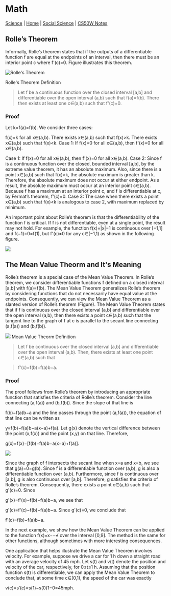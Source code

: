 # Math

[Science](./file.md) | [Home](./README.md) | [Social Science](./file3.md) | [CS50W Notes](./cs50w.md)

## Rolle’s Theorem

Informally, Rolle’s theorem states that if the outputs of a differentiable function f are equal at the endpoints of an interval, then there must be an interior point c where f'(c)=0. Figure illustrates this theorem.

![Rolle's Theorem](https://cnx.org/resources/9f7150213d442c25a178dfa4522641987a7eefcc/CNX_Calc_Figure_04_04_009.jpg)

Rolle's Theorem Definition
>Let f be a continuous function over the closed interval [a,b] and differentiable over the open interval (a,b) such that f(a)=f(b). There then exists at least one c∈(a,b) such that f'(c)=0.

### Proof

Let k=f(a)=f(b). We consider three cases:

f(x)=k for all x∈(a,b).
There exists x∈(a,b) such that f(x)>k.
There exists x∈(a,b) such that f(x)<k.
Case 1: If f(x)=0 for all x∈(a,b), then f'(x)=0 for all x∈(a,b).

Case 1: If f(x)=0 for all x∈(a,b), then f'(x)=0 for all x∈(a,b).
Case 2: Since f is a continuous function over the closed, bounded interval [a,b], by the extreme value theorem, it has an absolute maximum. Also, since there is a point x∈(a,b) such that f(x)>k, the absolute maximum is greater than k. Therefore, the absolute maximum does not occur at either endpoint. As a result, the absolute maximum must occur at an interior point c∈(a,b). Because f has a maximum at an interior point c, and f is differentiable at c, by Fermat’s theorem, f'(c)=0.
Case 3: The case when there exists a point x∈(a,b) such that f(x)<k is analogous to case 2, with maximum replaced by minimum.

An important point about Rolle’s theorem is that the differentiability of the function f is critical. If f is not differentiable, even at a single point, the result may not hold. For example, the function f(x)=|x|−1 is continuous over [−1,1] and f(−1)=0=f(1), but f'(c)≠0 for any c∈(−1,1) as shown in the following figure.

![](https://cnx.org/resources/9531b9f556e1af873bdab455695aafa3b48c8f27/CNX_Calc_Figure_04_04_002.jpg)

## The Mean Value Theorm and It's Meaning

Rolle’s theorem is a special case of the Mean Value Theorem. In Rolle’s theorem, we consider differentiable functions f defined on a closed interval [a,b] with f(a)=f(b). The Mean Value Theorem generalizes Rolle’s theorem by considering functions that do not necessarily have equal value at the endpoints. Consequently, we can view the Mean Value Theorem as a slanted version of Rolle’s theorem (Figure). The Mean Value Theorem states that if f is continuous over the closed interval [a,b] and differentiable over the open interval (a,b), then there exists a point c∈(a,b) such that the tangent line to the graph of f at c is parallel to the secant line connecting (a,f(a)) and (b,f(b)).

![](https://cnx.org/resources/93636db137f86180ba6563682c50d33f697d9396/CNX_Calc_Figure_04_04_010.jpg)
Mean Value Theorm Definition
>Let f be continuous over the closed interval [a,b] and differentiable over the open interval (a,b). Then, there exists at least one point c∈(a,b) such that

>f'(c)=f(b)−f(a)b−a.

### Proof

The proof follows from Rolle’s theorem by introducing an appropriate function that satisfies the criteria of Rolle’s theorem. Consider the line connecting (a,f(a)) and (b,f(b)). Since the slope of that line is

f(b)−f(a)b−a
and the line passes through the point (a,f(a)), the equation of that line can be written as

y=f(b)−f(a)b−a(x−a)+f(a).
Let g(x) denote the vertical difference between the point (x,f(x)) and the point (x,y) on that line. Therefore,

g(x)=f(x)−[f(b)−f(a)b−a(x−a)+f(a)].

![](https://cnx.org/resources/8f22590bb46713efdae2b7cc7ee843d9a4eeee4e/CNX_Calc_Figure_04_04_011.jpg)

Since the graph of f intersects the secant line when x=a and x=b, we see that g(a)=0=g(b). Since f is a differentiable function over (a,b), g is also a differentiable function over (a,b). Furthermore, since f is continuous over [a,b], g is also continuous over [a,b]. Therefore, g satisfies the criteria of Rolle’s theorem. Consequently, there exists a point c∈(a,b) such that g'(c)=0. Since

g'(x)=f'(x)−f(b)−f(a)b−a,
we see that

g'(c)=f'(c)−f(b)−f(a)b−a.
Since g'(c)=0, we conclude that

f'(c)=f(b)−f(a)b−a.


In the next example, we show how the Mean Value Theorem can be applied to the function f(x)=x−−√ over the interval [0,9]. The method is the same for other functions, although sometimes with more interesting consequences.


One application that helps illustrate the Mean Value Theorem involves velocity. For example, suppose we drive a car for 1 h down a straight road with an average velocity of 45 mph. Let s(t) and v(t) denote the position and velocity of the car, respectively, for 0≤t≤1 h. Assuming that the position function s(t) is differentiable, we can apply the Mean Value Theorem to conclude that, at some time c∈(0,1), the speed of the car was exactly

v(c)=s′(c)=s(1)−s(0)1−0=45mph.

